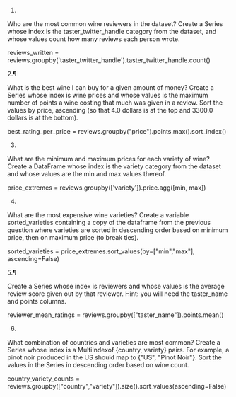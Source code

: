 1.

Who are the most common wine reviewers in the dataset? Create a Series whose index is the taster_twitter_handle category from the dataset, and whose values count how many reviews each person wrote.



reviews_written = reviews.groupby('taster_twitter_handle').taster_twitter_handle.count()




2.¶

What is the best wine I can buy for a given amount of money? Create a Series whose index is wine prices and whose values is the maximum number of points a wine costing that much was given in a review. Sort the values by price, ascending (so that 4.0 dollars is at the top and 3300.0 dollars is at the bottom).

best_rating_per_price = reviews.groupby("price").points.max().sort_index()



3.

What are the minimum and maximum prices for each variety of wine? Create a DataFrame whose index is the variety category from the dataset and whose values are the min and max values thereof.


price_extremes = reviews.groupby(['variety']).price.agg([min, max])



4.

What are the most expensive wine varieties? Create a variable sorted_varieties containing a copy of the dataframe from the previous question where varieties are sorted in descending order based on minimum price, then on maximum price (to break ties).

sorted_varieties = price_extremes.sort_values(by=["min","max"], ascending=False)



5.¶

Create a Series whose index is reviewers and whose values is the average review score given out by that reviewer. Hint: you will need the taster_name and points columns.

reviewer_mean_ratings = reviews.groupby(["taster_name"]).points.mean()




6.

What combination of countries and varieties are most common? Create a Series whose index is a MultiIndexof {country, variety} pairs. For example, a pinot noir produced in the US should map to {"US", "Pinot Noir"}. Sort the values in the Series in descending order based on wine count.

country_variety_counts = reviews.groupby(["country","variety"]).size().sort_values(ascending=False)


